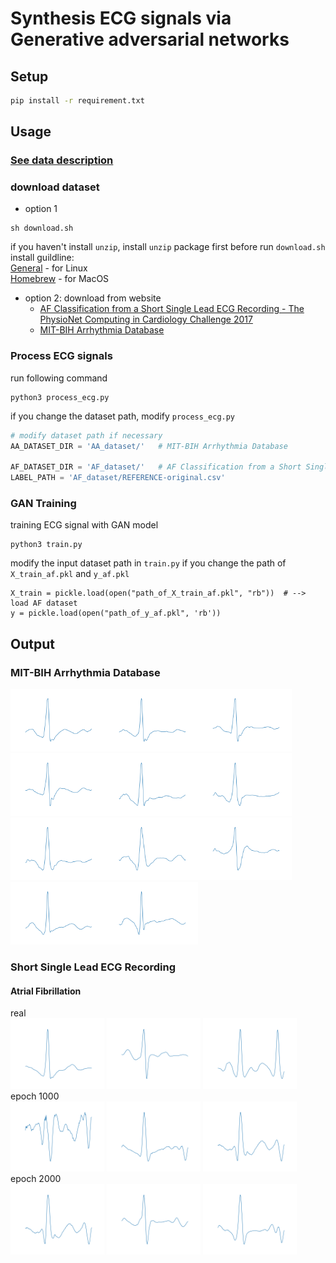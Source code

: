 # Synthesis ECG signals via Generative adversarial networks


## Setup
```bash
pip install -r requirement.txt
```
## Usage
### [See data description](utils/README.md)
### download dataset

- option 1
```
sh download.sh
```
if you haven't install `unzip`, install `unzip` package first before run `download.sh`<br>
install guildline: <br>
[General](https://www.tecmint.com/install-zip-and-unzip-in-linux/) - for Linux<br>
[Homebrew](https://formulae.brew.sh/formula/unzip) - for MacOS 
- option 2:
    download from website 
    - [AF Classification from a Short Single Lead ECG Recording - The PhysioNet Computing in Cardiology Challenge 2017](https://physionet.org/content/challenge-2017/1.0.0/training2017.zip)
    - [MIT-BIH Arrhythmia Database](https://physionet.org/static/published-projects/mitdb/mit-bih-arrhythmia-database-1.0.0.zip)

### Process ECG signals
run following command 
```
python3 process_ecg.py
```
if you change the dataset path, modify `process_ecg.py` 
```python 3
# modify dataset path if necessary
AA_DATASET_DIR = 'AA_dataset/'   # MIT-BIH Arrhythmia Database
    
AF_DATASET_DIR = 'AF_dataset/'   # AF Classification from a Short Single Lead ECG Recording - The PhysioNet Computing in Cardiology Challenge 2017
LABEL_PATH = 'AF_dataset/REFERENCE-original.csv'

``` 
### GAN Training
training ECG signal with GAN model
```
python3 train.py
```

modify the input dataset path in `train.py` if you change the path of `X_train_af.pkl` and `y_af.pkl`
```
X_train = pickle.load(open("path_of_X_train_af.pkl", "rb"))  # --> load AF dataset
y = pickle.load(open("path_of_y_af.pkl", 'rb'))
```

## Output 
### MIT-BIH Arrhythmia Database
<img src="generate_ECG/aa_e4000_7.png" alt="aa_e4000_7.png" width="150"/><img src="generate_ECG/aa_e4000_16.png" alt="aa_e4000_16.png" width="150"/><img src="generate_ECG/aa_e4000_11.png" alt="aa_e4000_11.png" width="150"/><img src="generate_ECG/aa_e4000_19.png" alt="aa_e4000_19.png" width="150"/><img src="generate_ECG/aa_e4000_40.png" alt="aa_e4000_40.png" width="150"/><img src="generate_ECG/aa_e5000_12.png" alt="aa_e5000_12.png" width="150"/><img src="generate_ECG/aa_e5000_26.png" alt="aa_e5000_26.png" width="150"/><img src="generate_ECG/aa_e7000_44.png" alt="aa_e7000_44.png" width="150"/><img src="generate_ECG/aa_e8000_33.png" alt="aa_e8000_33.png" width="150"/><img src="generate_ECG/aa_e10000_51.png" alt="aa_e10000_51.png" width="150"/><img src="generate_ECG/aa_e10000_89.png" alt="aa_e10000_89.png" width="150"/>

### Short Single Lead ECG Recording
#### Atrial Fibrillation
real <br>
<img src="generate_ECG/af_real_3.png" alt="af_real_3.png" width="150"/>
<img src="generate_ECG/af_real_4.png" alt="af_real_4.png" width="150"/>
<img src="generate_ECG/af_real_6.png" alt="af_real_6.png" width="150"/> <br>
epoch 1000 <br>
<img src="generate_ECG/afaf_e1000_3.png" alt="afaf_e1000_3.png" width="150"/>
<img src="generate_ECG/afaf_e1000_4.png" alt="afaf_e1000_4.png" width="150"/>
<img src="generate_ECG/afaf_e1000_6.png" alt="afaf_e1000_6.png" width="150"/> <br>
epoch 2000 <br>
<img src="generate_ECG/afaf_e2000_6.png" alt="afaf_e2000_6.png" width="150"/>
<img src="generate_ECG/afaf_e2000_8.png" alt="afaf_e2000_8.png" width="150"/>
<img src="generate_ECG/afaf_e2000_14.png" alt="afaf_e2000_14.png" width="150"/> <br>